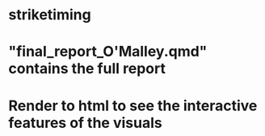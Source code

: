 # striketiming

# "final_report_O'Malley.qmd" contains the full report

# Render to html to see the interactive features of the visuals 
